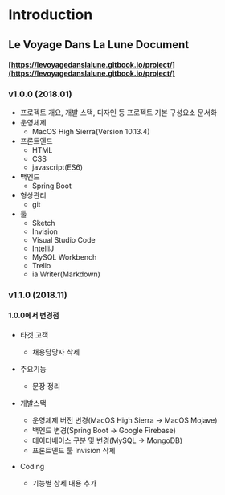 # Introduction

## Le Voyage Dans La Lune Document

#### [https://levoyagedanslalune.gitbook.io/project/](https://levoyagedanslalune.gitbook.io/project/)

### v1.0.0 (2018.01)

* 프로젝트 개요, 개발 스택, 디자인 등 프로젝트 기본 구성요소 문서화
* 운영체제
  * MacOS High Sierra\(Version 10.13.4\)
* 프론트엔드
  * HTML
  * CSS
  * javascript\(ES6\)
* 백엔드
  * Spring Boot
* 형상관리
  * git
* 툴
  * Sketch
  * Invision
  * Visual Studio Code
  * IntelliJ
  * MySQL Workbench
  * Trello
  * ia Writer\(Markdown\)

### v1.1.0 (2018.11)
#### 1.0.0에서 변경점

* 타겟 고객
  - 채용담당자 삭제
  
* 주요기능
  - 문장 정리
  
* 개발스택
  - 운영체제 버전 변경(MacOS High Sierra -> MacOS Mojave)
  - 백엔드 변경(Spring Boot -> Google Firebase)
  - 데이터베이스 구분 및 변경(MySQL -> MongoDB)
  - 프론트엔드 툴 Invision 삭제
  
* Coding
  - 기능별 상세 내용 추가
